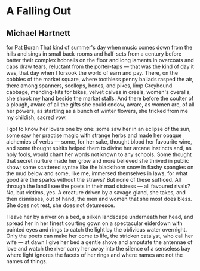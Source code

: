 # A Falling Out
## Michael Hartnett
for Pat Boran
That kind of summer's day when music comes
down from the hills and sings in small back-rooms
and half-sets from a century before
batter their complex hobnails on the floor
and long laments in overcoats and caps
draw tears, reluctant from the porter-taps —
that was the kind of day it was, that day
when I forsook the world of earn and pay.
There, on the cobbles of the market square,
where toothless penny ballads rasped the air,
there among spanners, scollops, hones, and pikes,
limp Greyhound cabbage, mending-kits for bikes,
velvet calves in creels, women's overalls,
she shook my hand beside the market stalls.
And there before the coulter of a plough,
aware of all the gifts she could endow,
aware, as women are, of all her powers,
as startling as a bunch of winter flowers,
she tricked from me my childish, sacred vow.

I got to know her lovers one by one:
some saw her in an eclipse of the sun,
some saw her practise magic with strange herbs
and made her opaque alchemies of verbs —
some, for her sake, thought blood her favourite wine,
and some thought spirits helped them to divine
her arcane instincts and, as holy fools,
would chant her words not known to any schools.
Some thought that secret nurture made her grow
and more believed she thrived in public show;
some scattered syntax like the blackthorn snow
in flashy spangles on the mud below
and some, like me, immersed themselves in laws,
for what good are the sparks without the straws?
But none of these sufficed. All through the land
I see the poets in their mad distress —
all favoured rivals? No, but victims, yes.
A creature driven by a savage gland,
she takes, and then dismisses, out of hand,
the men and women that she most does bless.
She does not rest, she does not detumesce.

I leave her by a river on a bed,
a silken landscape underneath her head,
and spread her in her finest courting gown
on a spectacular eiderdown
with painted eyes and rings to catch the light
by the oblivious water overnight.
Only the poets can make her come to life,
the stricken catalyst, who call her wife —
at dawn I give her bed a gentle shove
and amputate the antennae of love
and watch the river carry her away
into the silence of a senseless bay
where light ignores the facets of her rings
and where names are not the names of things.